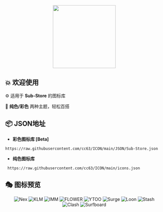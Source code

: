 <div align="center">
 <img src="https://raw.githubusercontent.com/cc63/ICON/main/Sub-Store.png" width="200">
</div>

## 💥 欢迎使用

⚙️ 适用于 **Sub-Store** 的图标库

📝 **纯色/彩色** 两种主题，轻松百搭


## 📦 **JSON地址**

- **彩色图标库 [Beta]**
```
https://raw.githubusercontent.com/cc63/ICON/main/JSON/Sub-Store.json
```


- **纯色图标库**
```
 https://raw.githubusercontent.com/cc63/ICON/main/icons.json
```


## 🎭 图标预览
<div align="center">
  
![Nex](https://raw.githubusercontent.com/cc63/ICON/main/icons/Nexitally.png)
![KLM](https://raw.githubusercontent.com/cc63/ICON/main/icons/Kuromis.png)
![IMM](https://raw.githubusercontent.com/cc63/ICON/main/icons/IMM.png)
![FLOWER](https://raw.githubusercontent.com/cc63/ICON/main/icons/Flower.png)
![YTOO](https://raw.githubusercontent.com/cc63/ICON/main/icons/YTOO.png)
![Surge](https://raw.githubusercontent.com/cc63/ICON/main/icons/Surge.png)
![Loon](https://raw.githubusercontent.com/cc63/ICON/main/icons/Loon.png)
![Stash](https://raw.githubusercontent.com/cc63/ICON/main/icons/Stash.png)
![Clash](https://raw.githubusercontent.com/cc63/ICON/main/icons/Clash.png)
![Surfboard](https://raw.githubusercontent.com/cc63/ICON/main/icons/Surfboard.png)

</div>
